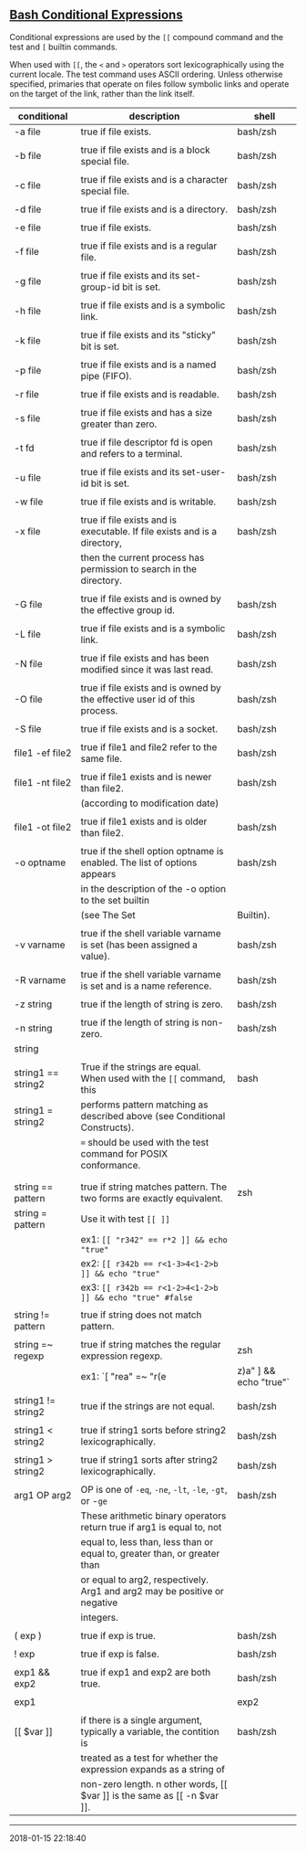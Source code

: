 ## [Bash Conditional Expressions][bash-conditionals]

Conditional expressions are used by the `[[` compound command and the test and `[` builtin commands.

When used with `[[`, the `<` and `>` operators sort lexicographically using the current locale. The test command uses ASCII ordering.
Unless otherwise specified, primaries that operate on files follow symbolic links and operate on the target of the link, rather than the link itself.

conditional         | description                                                               | shell
--------------------|---------------------------------------------------------------------------|--------------------
-a file             | true if file exists.                                                      | bash/zsh
                    |                                                                           |
-b file             | true if file exists and is a block special file.                          | bash/zsh
                    |                                                                           |
-c file             | true if file exists and is a character special file.                      | bash/zsh
                    |                                                                           |
-d file             | true if file exists and is a directory.                                   | bash/zsh
                    |                                                                           |
-e file             | true if file exists.                                                      | bash/zsh
                    |                                                                           |
-f file             | true if file exists and is a regular file.                                | bash/zsh
                    |                                                                           |
-g file             | true if file exists and its set-group-id bit is set.                      | bash/zsh
                    |                                                                           |
-h file             | true if file exists and is a symbolic link.                               | bash/zsh
                    |                                                                           |
-k file             | true if file exists and its "sticky" bit is set.                          | bash/zsh
                    |                                                                           |
-p file             | true if file exists and is a named pipe (FIFO).                           | bash/zsh
                    |                                                                           |
-r file             | true if file exists and is readable.                                      | bash/zsh
                    |                                                                           |
-s file             | true if file exists and has a size greater than zero.                     | bash/zsh
                    |                                                                           |
-t fd               | true if file descriptor fd is open and refers to a terminal.              | bash/zsh
                    |                                                                           |
-u file             | true if file exists and its set-user-id bit is set.                       | bash/zsh
                    |                                                                           |
-w file             | true if file exists and is writable.                                      | bash/zsh
                    |                                                                           |
-x file             | true if file exists and is executable. If file exists and is a directory, | bash/zsh
                    | then the current process has permission to search in the directory.       | 
                    |                                                                           | 
-G file             | true if file exists and is owned by the effective group id.               | bash/zsh
                    |                                                                           |
-L file             | true if file exists and is a symbolic link.                               | bash/zsh
                    |                                                                           |
-N file             | true if file exists and has been modified since it was last read.         | bash/zsh
                    |                                                                           |
-O file             | true if file exists and is owned by the effective user id of this process.| bash/zsh
                    |                                                                           |
-S file             | true if file exists and is a socket.                                      | bash/zsh
                    |                                                                           |
file1 -ef file2     | true if file1 and file2 refer to the same file.                           | bash/zsh
                    |                                                                           |
file1 -nt file2     | true if file1 exists and is newer than file2.                             | bash/zsh
                    | (according to modification date)                                          | 
                    |                                                                           | 
file1 -ot file2     | true if file1 exists and is older than file2.                             | bash/zsh
                    |                                                                           |
-o optname          | true if the shell option optname is enabled. The list of options appears  | bash/zsh
                    | in the description of the -o option to the set builtin                    | 
                    | (see The Set  | Builtin).                                                 | 
                    |                                                                           | 
-v varname          | true if the shell variable varname is set (has been assigned a value).    | bash/zsh
                    |                                                                           |
-R varname          | true if the shell variable varname is set and is a name reference.        | bash/zsh
                    |                                                                           |
-z string           | true if the length of string is zero.                                     | bash/zsh
                    |                                                                           | 
-n string           | true if the length of string is non-zero.                                 | bash/zsh
string              |                                                                           | 
                    |                                                                           | 
string1 == string2  | True if the strings are equal. When used with the `[[` command, this      | bash
string1 =  string2  | performs pattern matching as described above (see Conditional Constructs).| 
                    | `=` should be used with the test command for POSIX conformance.           | 
                    |                                                                           | 
                    |                                                                           | 
string == pattern   | true if string matches pattern. The two forms are exactly equivalent.     | zsh
string =  pattern   | Use it with test `[[ ]]`                                                  | 
                    | ex1: `[[ "r342" == r*2 ]] && echo "true"`                                 | 
                    | ex2: `[[ r342b == r<1-3>4<1-2>b ]] && echo "true"`                        | 
                    | ex3: `[[ r342b == r<1-2>4<1-2>b ]] && echo "true" #false`                 | 
                    |                                                                           | 
string != pattern   | true if string does not match pattern.                                    | 
                    |                                                                           | 
string =~ regexp    | true if string matches the regular expression regexp.                     | zsh
                    | ex1: `[ "rea" =~ "r(e|z)a" ] && echo "true"`                              | 
                    |                                                                           | 
string1 != string2  | true if the strings are not equal.                                        | bash/zsh
                    |                                                                           | 
string1 < string2   | true if string1 sorts before string2 lexicographically.                   | bash/zsh
                    |                                                                           | 
string1 > string2   | true if string1 sorts after string2 lexicographically.                    | bash/zsh
                    |                                                                           | 
arg1 OP arg2        | OP is one of `-eq`, `-ne`, `-lt`, `-le`, `-gt`, or -`ge`                  | bash/zsh
                    | These arithmetic binary operators return true if arg1 is equal to, not    | 
                    | equal to, less than, less than or equal to, greater than, or greater than | 
                    | or equal to arg2, respectively. Arg1 and arg2 may be positive or negative | 
                    | integers.                                                                 | 
                    |                                                                           | 
( exp )             | true if exp is true.                                                      | bash/zsh
                    |                                                                           | 
! exp               | true if exp is false.                                                     | bash/zsh
                    |                                                                           | 
exp1 && exp2        | true if exp1 and exp2 are both true.                                      | bash/zsh
                    |                                                                           | 
exp1 || exp2        | true if either exp1 or exp2 is true.                                      | bash/zsh
                    |                                                                           | 
[[ $var ]]          | if there is a single argument, typically a variable, the contition is     | bash/zsh
                    | treated as a test for whether the expression expands as a string of       |
                    | non-zero length. n other words, [[ $var ]] is the same as [[ -n $var ]].  |


[bash-conditionals]: http://www.gnu.org/software/bash/manual/html_node/Bash-Conditional-Expressions.html

-----------------------------------------
2018-01-15 22:18:40
